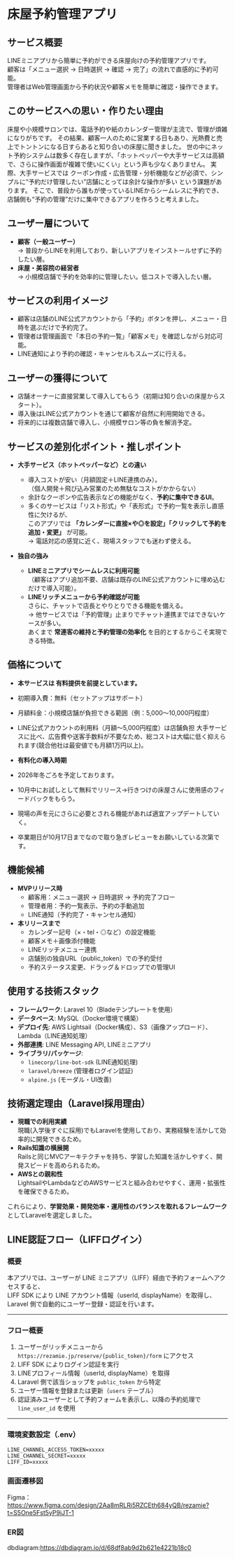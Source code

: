 # 床屋予約管理アプリ

## サービス概要
LINEミニアプリから簡単に予約ができる床屋向けの予約管理アプリです。  
顧客は「メニュー選択 → 日時選択 → 確認 → 完了」の流れで直感的に予約可能。  
管理者はWeb管理画面から予約状況や顧客メモを簡単に確認・操作できます。  

## このサービスへの思い・作りたい理由
床屋や小規模サロンでは、電話予約や紙のカレンダー管理が主流で、管理が煩雑になりがちです。
その結果、顧客一人のために営業する日もあり、光熱費と売上でトントンになる日すらあると知り合いの床屋に聞きました。
世の中にネット予約システムは数多く存在しますが、「ホットペッパーや大手サービスは高額で、さらに操作画面が複雑で使いにくい」という声も少なくありません。
実際、大手サービスでは クーポン作成・広告管理・分析機能などが必須で、シンプルに“予約だけ管理したい”店舗にとっては余計な操作が多い という課題があります。
そこで、普段から誰もが使っているLINEからシームレスに予約でき、店舗側も“予約の管理”だけに集中できるアプリを作ろうと考えました。

## ユーザー層について
- **顧客（一般ユーザー）**  
  → 普段からLINEを利用しており、新しいアプリをインストールせずに予約したい層。  
- **床屋・美容院の経営者**  
  → 小規模店舗で予約を効率的に管理したい。低コストで導入したい層。  

## サービスの利用イメージ
- 顧客は店舗のLINE公式アカウントから「予約」ボタンを押し、メニュー・日時を選ぶだけで予約完了。  
- 管理者は管理画面で「本日の予約一覧」「顧客メモ」を確認しながら対応可能。  
- LINE通知により予約の確認・キャンセルもスムーズに行える。  

## ユーザーの獲得について
- 店舗オーナーに直接営業して導入してもらう（初期は知り合いの床屋からスタート）。  
- 導入後はLINE公式アカウントを通じて顧客が自然に利用開始できる。  
- 将来的には複数店舗で導入し、小規模サロン等の負を解消予定。 

## サービスの差別化ポイント・推しポイント

- **大手サービス（ホットペッパーなど）との違い**  
  - 導入コストが安い（月額固定＋LINE連携のみ）。  
    （個人開発＋飛び込み営業のため無駄なコストがかからない）  
  - 余計なクーポンや広告表示などの機能がなく、**予約に集中できるUI**。  
  - 多くのサービスは「リスト形式」や「表形式」で予約一覧を表示し直感性に欠けるが、  
    このアプリでは **「カレンダーに直接×や◎を設定」「クリックして予約を追加・変更」** が可能。  
    → 電話対応の感覚に近く、現場スタッフでも迷わず使える。  

- **独自の強み**  
  - **LINEミニアプリでシームレスに利用可能**  
    （顧客はアプリ追加不要、店舗は既存のLINE公式アカウントに埋め込むだけで導入可能）。  
  - **LINEリッチメニューから予約確認が可能**  
    さらに、チャットで店長とやりとりできる機能を備える。  
    → 他サービスでは「予約管理」止まりでチャット連携まではできないケースが多い。  
    あくまで **常連客の維持と予約管理の効率化** を目的とするからこそ実現できる特徴。  

## 価格について

- **本サービスは 有料提供を前提としています。**
- 初期導入費：無料（セットアップはサポート）
- 月額料金：小規模店舗が負担できる範囲（例：5,000〜10,000円程度）
- LINE公式アカウントの利用料（月額〜5,000円程度）は店舗負担
  大手サービスに比べ、広告費や送客手数料が不要なため、総コストは大幅に低く抑えられます(競合他社は最安値でも月額1万円以上)。

- **有料化の導入時期**
- 2026年冬ごろを予定しております。
- 10月中にお試しとして無料でリリース→行きつけの床屋さんに使用感のフィードバックをもらう。
- 現場の声を元にさらに必要とされる機能があれば適宜アップデートしていく。
- 卒業期日が10月17日までなので取り急ぎレビューをお願いしている次第です。


## 機能候補
- **MVPリリース時**
  - 顧客用：メニュー選択 → 日時選択 → 予約完了フロー  
  - 管理者用：予約一覧表示、予約の手動追加  
  - LINE通知（予約完了・キャンセル通知）  
- **本リリースまで**
  - カレンダー記号（×・tel・◎など）の設定機能  
  - 顧客メモ＋画像添付機能  
  - LINEリッチメニュー連携  
  - 店舗別の独自URL（public_token）での予約受付  
  - 予約ステータス変更、ドラッグ＆ドロップでの管理UI  

## 使用する技術スタック
- **フレームワーク**: Laravel 10（Bladeテンプレートを使用）  
- **データベース**: MySQL（Docker環境で構築）  
- **デプロイ先**: AWS Lightsail（Docker構成）、S3（画像アップロード）、Lambda（LINE通知処理）  
- **外部連携**: LINE Messaging API, LINEミニアプリ  
- **ライブラリ/パッケージ**:  
  - `linecorp/line-bot-sdk` (LINE通知処理)  
  - `laravel/breeze` (管理者ログイン認証)  
  - `alpine.js` (モーダル・UI改善)  

## 技術選定理由（Laravel採用理由）
- **現職での利用実績**  
  現職(入学後すぐに採用)でもLaravelを使用しており、実務経験を活かして効率的に開発できるため。  
- **Rails知識の横展開**  
  Railsと同じMVCアーキテクチャを持ち、学習した知識を活かしやすく、開発スピードを高められるため。  
- **AWSとの親和性**  
  LightsailやLambdaなどのAWSサービスと組み合わせやすく、運用・拡張性を確保できるため。  

これらにより、**学習効果・開発効率・運用性のバランスを取れるフレームワーク**としてLaravelを選定しました。

## LINE認証フロー（LIFFログイン）

### 概要
本アプリでは、ユーザーが LINE ミニアプリ（LIFF）経由で予約フォームへアクセスすると、  
LIFF SDK により LINE アカウント情報（userId, displayName）を取得し、  
Laravel 側で自動的にユーザー登録・認証を行います。

---

### フロー概要
1. ユーザーがリッチメニューから  
   `https://rezamie.jp/reserve/{public_token}/form` にアクセス  
2. LIFF SDK によりログイン認証を実行  
3. LINEプロフィール情報（userId, displayName）を取得  
4. Laravel 側で該当ショップを `public_token` から特定  
5. ユーザー情報を登録または更新（`users` テーブル）  
6. 認証済みユーザーとして予約フォームを表示し、以降の予約処理で `line_user_id` を使用

---

### 環境変数設定（.env）
```env
LINE_CHANNEL_ACCESS_TOKEN=xxxxx
LINE_CHANNEL_SECRET=xxxxx
LIFF_ID=xxxxx
```



### 画面遷移図
Figma：https://www.figma.com/design/2Aa8mRLRi5RZCEth684yQB/rezamie?t=S5One5Fst5yP9iJT-1

### ER図
dbdiagram:https://dbdiagram.io/d/68df8ab9d2b621e4221b18c0
